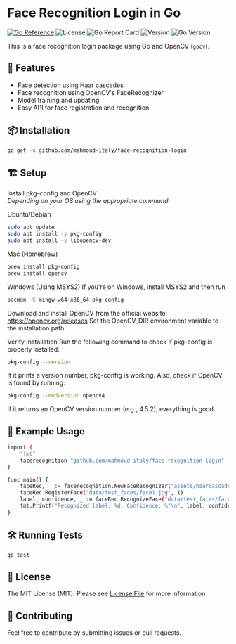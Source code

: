 # Face Recognition Login in Go 

[![Go Reference](https://pkg.go.dev/badge/github.com/mahmoud-italy/face-recognition-login.svg)](https://pkg.go.dev/github.com/mahmoud-italy/face-recognition-login)
![License](https://img.shields.io/github/license/mahmoud-italy/face-recognition-login)
![Go Report Card](https://goreportcard.com/badge/github.com/mahmoud-italy/face-recognition-login)
![Version](https://img.shields.io/github/tag/mahmoud-italy/face-recognition-login)
![Go Version](https://img.shields.io/badge/go-1.23.6-blue)
         
This is a face recognition login package using Go and OpenCV (`gocv`).
        
## 🚀 Features
- Face detection using Haar cascades
- Face recognition using OpenCV's FaceRecognizer  
- Model training and updating
- Easy API for face registration and recognition

## 📦 Installation 
 
```bash  
go get -u github.com/mahmoud-italy/face-recognition-login
``` 
  
## 🏗️ Setup 
Install pkg-config and OpenCV <br /> 
<i>Depending on your OS using the appropriate command:</i>

Ubuntu/Debian
```bash
sudo apt update
sudo apt install -y pkg-config
sudo apt install -y libopencv-dev
```

Mac (Homebrew)
```bash
brew install pkg-config
brew install opencv
```
 
Windows (Using MSYS2) If you're on Windows, install MSYS2 and then run
```bash 
pacman -S mingw-w64-x86_64-pkg-config
```
Download and install OpenCV from the official website: <a href="https://opencv.org/releases/" target="_blank">https://opencv.org/releases</a>
Set the OpenCV_DIR environment variable to the installation path.

Verify Installation
Run the following command to check if pkg-config is properly installed: 
```bash
pkg-config --version
```

If it prints a version number, pkg-config is working.
Also, check if OpenCV is found by running:
```bash
pkg-config --modversion opencv4
```
If it returns an OpenCV version number (e.g., 4.5.2), everything is good. <br />

## 🔧 Example Usage
```bash
import (
    "fmt"
	facerecognition "github.com/mahmoud-italy/face-recognition-login"
)

func main() {
    faceRec, _ := facerecognition.NewFaceRecognizer("assets/haarcascade_frontalface_default.xml", "models/face_model.yml")
    faceRec.RegisterFace("data/test_faces/face1.jpg", 1)
    label, confidence, _ := faceRec.RecognizeFace("data/test_faces/face1.jpg")
    fmt.Printf("Recognized label: %d, Confidence: %f\n", label, confidence)
}
```

## 🛠️ Running Tests
```bash
go test
```

## 🔖 License
The MIT License (MIT). Please see [License File](LICENSE.md) for more information.

## 🤝 Contributing
Feel free to contribute by submitting issues or pull requests.
